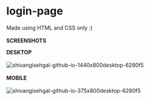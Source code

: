 # login-page
Made using HTML and CSS only :)
<br><br>
**SCREENSHOTS**

**DESKTOP**
<br><br>
![shivangisehgal-github-io-1440x800desktop-6280f5](https://user-images.githubusercontent.com/83656526/131227080-8c866257-0a2c-49ff-8a6a-ebf6f136158e.png)
<br><br>
**MOBILE**
<br><br>
![shivangisehgal-github-io-375x800desktop-6280f5](https://user-images.githubusercontent.com/83656526/131227082-d21af1ea-1c8a-4276-85eb-ca423265f426.png)

